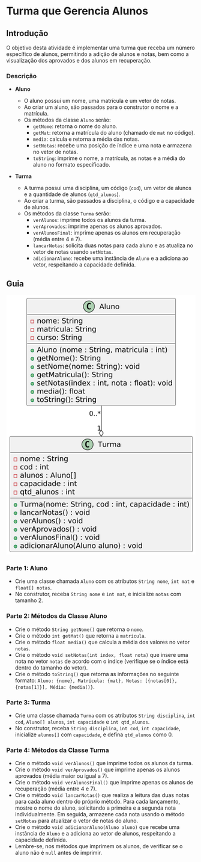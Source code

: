# Turma que Gerencia Alunos

## Introdução

O objetivo desta atividade é implementar uma turma que receba um número específico de alunos, permitindo a adição de alunos e notas, bem como a visualização dos aprovados e dos alunos em recuperação.

### Descrição

- **Aluno**
  - O aluno possui um nome, uma matrícula e um vetor de notas.
  - Ao criar um aluno, são passados para o construtor o nome e a matrícula.
  - Os métodos da classe `Aluno` serão:
    - `getNome`: retorna o nome do aluno.
    - `getMat`: retorna a matrícula do aluno (chamado de `mat` no código).
    - `media`: calcula e retorna a média das notas.
    - `setNotas`: recebe uma posição de índice e uma nota e armazena no vetor de notas.
    - `toString`: imprime o nome, a matrícula, as notas e a média do aluno no formato especificado.
  
- **Turma**
  - A turma possui uma disciplina, um código (`cod`), um vetor de alunos e a quantidade de alunos (`qtd_alunos`).
  - Ao criar a turma, são passados a disciplina, o código e a capacidade de alunos.
  - Os métodos da classe `Turma` serão:
    - `verAlunos`: imprime todos os alunos da turma.
    - `verAprovados`: imprime apenas os alunos aprovados.
    - `verAlunosFinal`: imprime apenas os alunos em recuperação (média entre 4 e 7).
    - `lancarNotas`: solicita duas notas para cada aluno e as atualiza no vetor de notas usando `setNotas`.
    - `adicionarAluno`: recebe uma instância de `Aluno` e a adiciona ao vetor, respeitando a capacidade definida.

## Guia

![_](diagrama.png)

### Parte 1: Aluno

- Crie uma classe chamada `Aluno` com os atributos `String nome`, `int mat` e `float[] notas`.
- No construtor, receba `String nome` e `int mat`, e inicialize `notas` com tamanho 2.

### Parte 2: Métodos da Classe Aluno

- Crie o método `String getNome()` que retorna o `nome`.
- Crie o método `int getMat()` que retorna a `matricula`.
- Crie o método `float media()` que calcula a média dos valores no vetor `notas`.
- Crie o método `void setNotas(int index, float nota)` que insere uma nota no vetor `notas` de acordo com o índice (verifique se o índice está dentro do tamanho do vetor).
- Crie o método `toString()` que retorna as informações no seguinte formato: `Aluno: {nome}, Matrícula: {mat}, Notas: [{notas[0]}, {notas[1]}], Média: {media()}`.

### Parte 3: Turma

- Crie uma classe chamada `Turma` com os atributos `String disciplina`, `int cod`, `Aluno[] alunos`, `int capacidade` e `int qtd_alunos`.
- No construtor, receba `String disciplina`, `int cod`, `int capacidade`, inicialize `alunos[]` com `capacidade`, e defina `qtd_alunos` como 0.

### Parte 4: Métodos da Classe Turma

- Crie o método `void verAlunos()` que imprime todos os alunos da turma.
- Crie o método `void verAprovados()` que imprime apenas os alunos aprovados (média maior ou igual a 7).
- Crie o método `void verAlunosFinal()` que imprime apenas os alunos de recuperação (média entre 4 e 7).
- Crie o método `void lancarNotas()` que realiza a leitura das duas notas para cada aluno dentro do próprio método. Para cada lançamento, mostre o nome do aluno, solicitando a primeira e a segunda nota individualmente. Em seguida, armazene cada nota usando o método `setNotas` para atualizar o vetor de notas do aluno.
- Crie o método `void adicionarAluno(Aluno aluno)` que recebe uma instância de `Aluno` e a adiciona ao vetor de alunos, respeitando a capacidade definida.
- Lembre-se, nos métodos que imprimem os alunos, de verificar se o aluno não é `null` antes de imprimir.
